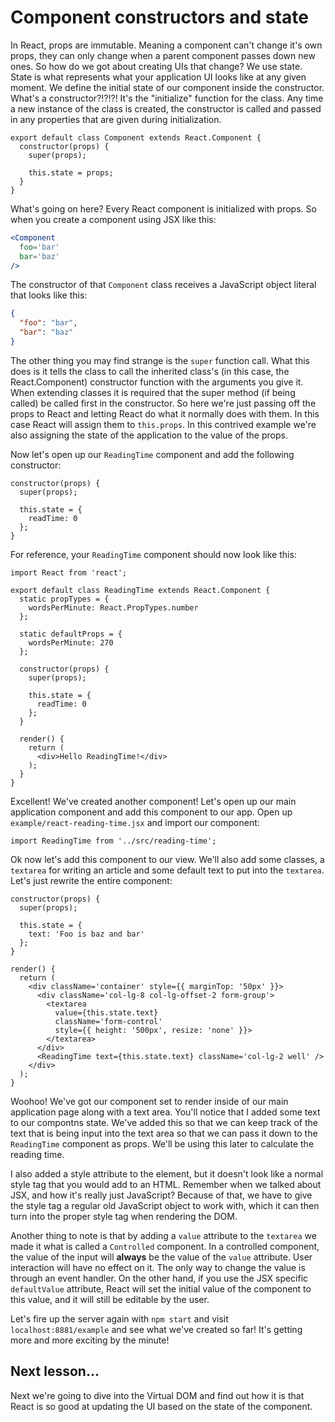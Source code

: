 # Component constructors and state

In React, props are immutable. Meaning a component can't change it's own
props, they can only change when a parent component passes down new ones.
So how do we got about creating UIs that change? We use state. State is
what represents what your application UI looks like at any given moment.
We define the initial state of our component inside the constructor.
What's a constructor?!?!?! It's the "initialize" function for the class.
Any time a new instance of the class is created, the constructor is called
and passed in any properties that are given during initialization.

```es6
export default class Component extends React.Component {
  constructor(props) {
    super(props);

    this.state = props;
  }
}
```

What's going on here? Every React component is initialized with props. So when
you create a component using JSX like this:
```jsx
<Component
  foo='bar'
  bar='baz'
/>
```

The constructor of that `Component` class receives a JavaScript object literal
that looks like this:
```json
{
  "foo": "bar",
  "bar": "baz"
}
```

The other thing you may find strange is the `super` function call. What this
does is it tells the class to call the inherited class's (in this case, the
React.Component) constructor function with the arguments you give it. When
extending classes it is required that the super method (if being called)
be called first in the constructor. So here we're just passing
off the props to React and letting React do what it normally does with them.
In this case React will assign them to `this.props`. In this contrived example
we're also assigning the state of the application to the value of the props.

Now let's open up our `ReadingTime` component and add the following
constructor:
```es6
constructor(props) {
  super(props);

  this.state = {
    readTime: 0
  };
}
```

For reference, your `ReadingTime` component should now look like this:
```es6
import React from 'react';

export default class ReadingTime extends React.Component {
  static propTypes = {
    wordsPerMinute: React.PropTypes.number
  };

  static defaultProps = {
    wordsPerMinute: 270
  };

  constructor(props) {
    super(props);

    this.state = {
      readTime: 0
    };
  }

  render() {
    return (
      <div>Hello ReadingTime!</div>
    );
  }
}
```

Excellent! We've created another component! Let's open up our main application
component and add this component to our app. Open up `example/react-reading-time.jsx`
and import our component:
```es6
import ReadingTime from '../src/reading-time';
```

Ok now let's add this component to our view. We'll also add some classes,
a `textarea` for writing an article and some default text to put into the `textarea`.
Let's just rewrite the entire component:

```es6
constructor(props) {
  super(props);

  this.state = {
    text: 'Foo is baz and bar'
  };
}

render() {
  return (
    <div className='container' style={{ marginTop: '50px' }}>
      <div className='col-lg-8 col-lg-offset-2 form-group'>
        <textarea
          value={this.state.text}
          className='form-control'
          style={{ height: '500px', resize: 'none' }}>
        </textarea>
      </div>
      <ReadingTime text={this.state.text} className='col-lg-2 well' />
    </div>
  );
}
```

Woohoo! We've got our component set to render inside of our main application
page along with a text area. You'll notice that I added some text to our
compontns state. We've added this so that we can keep track of the text that
is being input into the text area so that we can pass it down to the
`ReadingTime` component as props. We'll be using this later to calculate the
reading time.

I also added a style attribute to the element, but it doesn't look like a normal
style tag that you would add to an HTML. Remember when we talked about JSX,
and how it's really just JavaScript? Because of that, we have to give the
style tag a regular old JavaScript object to work with, which it can then
turn into the proper style tag when rendering the DOM.

Another thing to note is that by adding a `value` attribute to the `textarea`
we made it what is called a `Controlled` component. In a controlled component,
the value of the input will **always** be the value of the `value` attribute.
User interaction will have no effect on it. The only way to change the value
is through an event handler. On the other hand, if you use the JSX specific
`defaultValue` attribute, React will set the initial value of the component
to this value, and it will still be editable by the user.

Let's fire up the server again with `npm start` and visit `localhost:8881/example`
and see what we've created so far! It's getting more and more exciting by the
minute!

## Next lesson...

Next we're going to dive into the Virtual DOM and find out how it is that
React is so good at updating the UI based on the state of the component.
